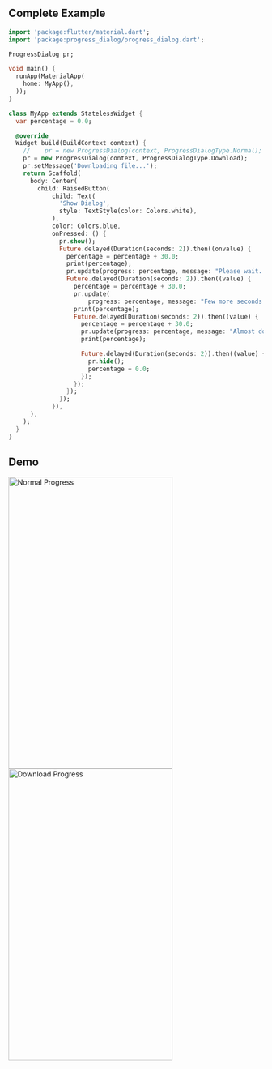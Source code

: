 ## Complete Example
```dart
import 'package:flutter/material.dart';
import 'package:progress_dialog/progress_dialog.dart';

ProgressDialog pr;

void main() {
  runApp(MaterialApp(
    home: MyApp(),
  ));
}

class MyApp extends StatelessWidget {
  var percentage = 0.0;

  @override
  Widget build(BuildContext context) {
    //    pr = new ProgressDialog(context, ProgressDialogType.Normal);
    pr = new ProgressDialog(context, ProgressDialogType.Download);
    pr.setMessage('Downloading file...');
    return Scaffold(
      body: Center(
        child: RaisedButton(
            child: Text(
              'Show Dialog',
              style: TextStyle(color: Colors.white),
            ),
            color: Colors.blue,
            onPressed: () {
              pr.show();
              Future.delayed(Duration(seconds: 2)).then((onvalue) {
                percentage = percentage + 30.0;
                print(percentage);
                pr.update(progress: percentage, message: "Please wait...");
                Future.delayed(Duration(seconds: 2)).then((value) {
                  percentage = percentage + 30.0;
                  pr.update(
                      progress: percentage, message: "Few more seconds...");
                  print(percentage);
                  Future.delayed(Duration(seconds: 2)).then((value) {
                    percentage = percentage + 30.0;
                    pr.update(progress: percentage, message: "Almost done...");
                    print(percentage);

                    Future.delayed(Duration(seconds: 2)).then((value) {
                      pr.hide();
                      percentage = 0.0;
                    });
                  });
                });
              });
            }),
      ),
    );
  }
}

```
## Demo

<img src="https://raw.githubusercontent.com/fayaz07/progress_dialog/master/stateful_1.gif" width="324px" height="576px" alt="Normal Progress" />  <img src="https://raw.githubusercontent.com/fayaz07/progress_dialog/master/stateful_2.gif" width="324px" height="576px" alt="Download Progress" />
